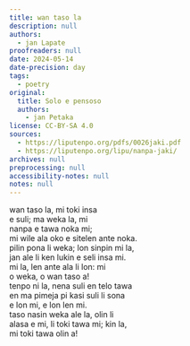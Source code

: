 ```yaml
---
title: wan taso la
description: null
authors:
  - jan Lapate
proofreaders: null
date: 2024-05-14
date-precision: day
tags:
  - poetry
original:
  title: Solo e pensoso
  authors:
    - jan Petaka
license: CC-BY-SA 4.0
sources:
  - https://liputenpo.org/pdfs/0026jaki.pdf
  - https://liputenpo.org/lipu/nanpa-jaki/
archives: null
preprocessing: null
accessibility-notes: null
notes: null
---
```


wan taso la, mi toki insa  
e suli; ma weka la, mi  
nanpa e tawa noka mi;  
mi wile ala oko e sitelen ante noka.  
pilin pona li weka; lon sinpin mi la,  
jan ale li ken lukin e seli insa mi.  
mi la, len ante ala li lon: mi  
o weka, o wan taso a!  
tenpo ni la, nena suli en telo tawa  
en ma pimeja pi kasi suli li sona  
e lon mi, e lon len mi.  
taso nasin weka ale la, olin li  
alasa e mi, li toki tawa mi; kin la,  
mi toki tawa olin a!